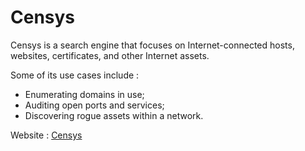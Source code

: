 # Censys

Censys is a search engine that focuses on Internet-connected hosts, websites, certificates, and other Internet assets.

Some of its use cases include :

- Enumerating domains in use;
- Auditing open ports and services;
- Discovering rogue assets within a network.

Website : [Censys](https://search.censys.io/)
